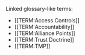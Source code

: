 Linked glossary-like terms:
- [[TERM:Access Controls]]
- [[TERM:Accountability]]
- [[TERM:Alliance Points]]
- [[TERM:Trust Doctrine]]
- [[TERM:TMP]]